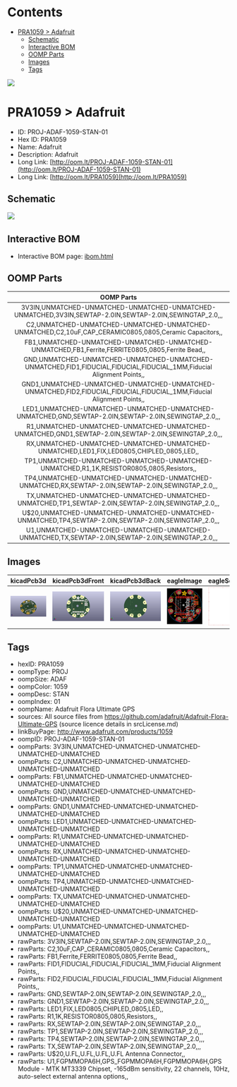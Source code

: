 



Contents
========

* [PRA1059 > Adafruit](#pra1059--adafruit)
	* [Schematic](#schematic)
	* [Interactive BOM](#interactive-bom)
	* [OOMP Parts](#oomp-parts)
	* [Images](#images)
	* [Tags](#tags)
  
![][im]
# PRA1059 > Adafruit

- ID: PROJ-ADAF-1059-STAN-01
- Hex ID: PRA1059
- Name: Adafruit
- Description: Adafruit
- Long Link: [http://oom.lt/PROJ-ADAF-1059-STAN-01](http://oom.lt/PROJ-ADAF-1059-STAN-01)
- Long Link: [http://oom.lt/PRA1059](http://oom.lt/PRA1059)

## Schematic
  
![][schem]
## Interactive BOM

- Interactive BOM page: [ibom.html](https://htmlpreview.github.io/?https://github.com/oomlout/oomlout_OOMP_projects/blob/main/PROJ-ADAF-1059-STAN-01/kicad/bom/ibom.html)

## OOMP Parts
  

|OOMP Parts|
| :---: |
|3V3IN,UNMATCHED-UNMATCHED-UNMATCHED-UNMATCHED-UNMATCHED,3V3IN,SEWTAP-2.0IN,SEWTAP-2.0IN,SEWINGTAP_2.0,,,|
|C2,UNMATCHED-UNMATCHED-UNMATCHED-UNMATCHED-UNMATCHED,C2,10uF,CAP_CERAMIC0805,0805,Ceramic Capacitors,,|
|FB1,UNMATCHED-UNMATCHED-UNMATCHED-UNMATCHED-UNMATCHED,FB1,Ferrite,FERRITE0805,0805,Ferrite Bead,,|
|GND,UNMATCHED-UNMATCHED-UNMATCHED-UNMATCHED-UNMATCHED,FID1,FIDUCIAL,FIDUCIAL,FIDUCIAL_1MM,Fiducial Alignment Points,,|
|GND1,UNMATCHED-UNMATCHED-UNMATCHED-UNMATCHED-UNMATCHED,FID2,FIDUCIAL,FIDUCIAL,FIDUCIAL_1MM,Fiducial Alignment Points,,|
|LED1,UNMATCHED-UNMATCHED-UNMATCHED-UNMATCHED-UNMATCHED,GND,SEWTAP-2.0IN,SEWTAP-2.0IN,SEWINGTAP_2.0,,,|
|R1,UNMATCHED-UNMATCHED-UNMATCHED-UNMATCHED-UNMATCHED,GND1,SEWTAP-2.0IN,SEWTAP-2.0IN,SEWINGTAP_2.0,,,|
|RX,UNMATCHED-UNMATCHED-UNMATCHED-UNMATCHED-UNMATCHED,LED1,FIX,LED0805,CHIPLED_0805,LED,,|
|TP1,UNMATCHED-UNMATCHED-UNMATCHED-UNMATCHED-UNMATCHED,R1,1K,RESISTOR0805,0805,Resistors,,|
|TP4,UNMATCHED-UNMATCHED-UNMATCHED-UNMATCHED-UNMATCHED,RX,SEWTAP-2.0IN,SEWTAP-2.0IN,SEWINGTAP_2.0,,,|
|TX,UNMATCHED-UNMATCHED-UNMATCHED-UNMATCHED-UNMATCHED,TP1,SEWTAP-2.0IN,SEWTAP-2.0IN,SEWINGTAP_2.0,,,|
|U$20,UNMATCHED-UNMATCHED-UNMATCHED-UNMATCHED-UNMATCHED,TP4,SEWTAP-2.0IN,SEWTAP-2.0IN,SEWINGTAP_2.0,,,|
|U1,UNMATCHED-UNMATCHED-UNMATCHED-UNMATCHED-UNMATCHED,TX,SEWTAP-2.0IN,SEWTAP-2.0IN,SEWINGTAP_2.0,,,|

## Images
  
  

|kicadPcb3d|kicadPcb3dFront|kicadPcb3dBack|eagleImage|eagleSchemImage|
| :---: | :---: | :---: | :---: | :---: |
|[![kicadPcb3d](kicadPcb3d_140.png)](kicadPcb3d.png)|[![kicadPcb3dFront](kicadPcb3dFront_140.png)](kicadPcb3dFront.png)|[![kicadPcb3dBack](kicadPcb3dBack_140.png)](kicadPcb3dBack.png)|[![eagleImage](eagleImage_140.png)](eagleImage.png)|[![eagleSchemImage](eagleSchemImage_140.png)](eagleSchemImage.png)|

## Tags

- hexID: PRA1059
- oompType: PROJ
- oompSize: ADAF
- oompColor: 1059
- oompDesc: STAN
- oompIndex: 01
- oompName: Adafruit Flora Ultimate GPS
- sources: All source files from https://github.com/adafruit/Adafruit-Flora-Ultimate-GPS (source licence details in srcLicense.md)
- linkBuyPage: http://www.adafruit.com/products/1059
- oompID: PROJ-ADAF-1059-STAN-01
- oompParts: 3V3IN,UNMATCHED-UNMATCHED-UNMATCHED-UNMATCHED-UNMATCHED
- oompParts: C2,UNMATCHED-UNMATCHED-UNMATCHED-UNMATCHED-UNMATCHED
- oompParts: FB1,UNMATCHED-UNMATCHED-UNMATCHED-UNMATCHED-UNMATCHED
- oompParts: GND,UNMATCHED-UNMATCHED-UNMATCHED-UNMATCHED-UNMATCHED
- oompParts: GND1,UNMATCHED-UNMATCHED-UNMATCHED-UNMATCHED-UNMATCHED
- oompParts: LED1,UNMATCHED-UNMATCHED-UNMATCHED-UNMATCHED-UNMATCHED
- oompParts: R1,UNMATCHED-UNMATCHED-UNMATCHED-UNMATCHED-UNMATCHED
- oompParts: RX,UNMATCHED-UNMATCHED-UNMATCHED-UNMATCHED-UNMATCHED
- oompParts: TP1,UNMATCHED-UNMATCHED-UNMATCHED-UNMATCHED-UNMATCHED
- oompParts: TP4,UNMATCHED-UNMATCHED-UNMATCHED-UNMATCHED-UNMATCHED
- oompParts: TX,UNMATCHED-UNMATCHED-UNMATCHED-UNMATCHED-UNMATCHED
- oompParts: U$20,UNMATCHED-UNMATCHED-UNMATCHED-UNMATCHED-UNMATCHED
- oompParts: U1,UNMATCHED-UNMATCHED-UNMATCHED-UNMATCHED-UNMATCHED
- rawParts: 3V3IN,SEWTAP-2.0IN,SEWTAP-2.0IN,SEWINGTAP_2.0,,,
- rawParts: C2,10uF,CAP_CERAMIC0805,0805,Ceramic Capacitors,,
- rawParts: FB1,Ferrite,FERRITE0805,0805,Ferrite Bead,,
- rawParts: FID1,FIDUCIAL,FIDUCIAL,FIDUCIAL_1MM,Fiducial Alignment Points,,
- rawParts: FID2,FIDUCIAL,FIDUCIAL,FIDUCIAL_1MM,Fiducial Alignment Points,,
- rawParts: GND,SEWTAP-2.0IN,SEWTAP-2.0IN,SEWINGTAP_2.0,,,
- rawParts: GND1,SEWTAP-2.0IN,SEWTAP-2.0IN,SEWINGTAP_2.0,,,
- rawParts: LED1,FIX,LED0805,CHIPLED_0805,LED,,
- rawParts: R1,1K,RESISTOR0805,0805,Resistors,,
- rawParts: RX,SEWTAP-2.0IN,SEWTAP-2.0IN,SEWINGTAP_2.0,,,
- rawParts: TP1,SEWTAP-2.0IN,SEWTAP-2.0IN,SEWINGTAP_2.0,,,
- rawParts: TP4,SEWTAP-2.0IN,SEWTAP-2.0IN,SEWINGTAP_2.0,,,
- rawParts: TX,SEWTAP-2.0IN,SEWTAP-2.0IN,SEWINGTAP_2.0,,,
- rawParts: U$20,U.FL,U.FL,U.FL,U.FL Antenna Connector,,
- rawParts: U1,FGPMMOPA6H,GPS_FGPMMOPA6H,FGPMMOPA6H,GPS Module - MTK MT3339 Chipset, -165dBm sensitivity, 22 channels, 10Hz, auto-select external antenna options,,



[im]: kicadPcb3d_450.png
[schem]: eagleSchemImage.png
